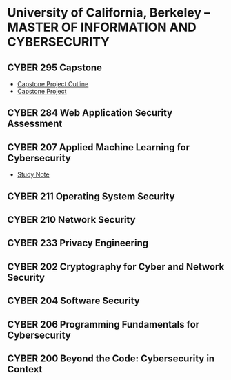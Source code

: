 # University of California, Berkeley – MASTER OF INFORMATION AND CYBERSECURITY

## CYBER 295 Capstone

* [Capstone Project Outline](https://github.com/SEUNGHO-Y00/MICS/blob/main/Capstone.md)
* [Capstone Project](https://www.ischool.berkeley.edu/projects/2024/my-privacy-switch)

## CYBER 284 Web Application Security Assessment

## CYBER 207 Applied Machine Learning for Cybersecurity

* [Study Note](https://github.com/SEUNGHO-Y00/MICS/blob/main/Cyber207/README.md)

## CYBER 211 Operating System Security

## CYBER 210 Network Security

## CYBER 233 Privacy Engineering

## CYBER 202 Cryptography for Cyber and Network Security

## CYBER 204 Software Security

## CYBER 206 Programming Fundamentals for Cybersecurity

## CYBER 200 Beyond the Code: Cybersecurity in Context
